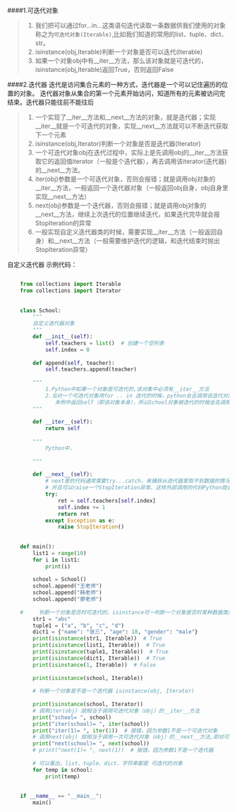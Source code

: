 ####1.可迭代对象
> 1. 我们把可以通过for...in...这类语句迭代读取一条数据供我们使用的对象称之为`可迭代对象(Iterable)`,比如我们知道的常用的list、tuple、dict、str。 
> 2. isinstance(obj,Iterable)判断一个对象是否可以迭代(Iterable)  
> 3. 如果一个对象obj中有__iter__方法，那么该对象就是可迭代的，isinstance(obj,Iterable)返回True，否则返回False 

####2.迭代器 
	迭代是访问集合元素的一种方式，迭代器是一个可以记住遍历的位置的对象。 
	迭代器对象从集合的第一个元素开始访问，知道所有的元素被访问完结束。迭代器只能往前不能往后 
> 1. 一个实现了__iter__方法和__next__方法的对象，就是迭代器；实现__iter__就是一个可迭代的对象，实现__next__方法就可以不断迭代获取下一个元素 
> 2. isinstance(obj,Iterator)判断一个对象是否是迭代器(Iterator) 
> 3. 一个可迭代对象obj在迭代过程中，实际上是先调用obj的__iter__方法获取它的返回值iterator（一般是个迭代器），再去调用该iterator(迭代器)的__next__方法。
> 4. iter(obj)参数是一个可迭代对象，否则会报错；就是调用obj对象的__iter__方法，一般返回一个迭代器对象（一般返回obj自身，obj自身里实现__next__方法） 
> 5. next(obj)参数是一个迭代器，否则会报错；就是调用obj对象的__next__方法，继续上次迭代的位置继续迭代，如果迭代完毕就会报StopIteration的异常
> 6. 一般实现自定义迭代器类的时候，需要实现__iter__方法（一般返回自身）和__next__方法（一般需要维护迭代的逻辑，和迭代结束时抛出StopIteration异常） 

自定义迭代器 示例代码： 

```python

	from collections import Iterable
	from collections import Iterator
	
	
	class School:
	    """
	    自定义迭代器对象
	    """
	    def __init__(self):
	        self.teachers = list()  # 创建一个空列表
	        self.index = 0
	
	    def append(self, teacher):
	        self.teachers.append(teacher)
	
	    """
	        1.Python中如果一个对象是可迭代的,该对象中必须有__iter__方法 
	        2.当对一个可迭代对象用for .. in 迭代的时候，python会去调用该迭代对象的__iter__方法返回值对象中的__next__方法
	           本例中返回self（即该对象本身），所以School对象被迭代的时候会去调用对象本身的__next__方法
	    """
	
	    def __iter__(self):
	        return self
	
	    """
	        Python中，
	    
	    """
	
	    def __next__(self):
	        # next里的代码通常需要try...catch，来捕获从迭代器里取不到数据的情况；
	        # 并且可以raise一个StopIteration异常，这样外部调用的代码Python就会停止迭代
	        try:
	            ret = self.teachers[self.index]
	            self.index += 1
	            return ret
	        except Exception as e:
	            raise StopIteration()
	
	
	def main():
	    list1 = range(10)
	    for i in list1:
	        print(i)
	
	    school = School()
	    school.append("王老师")
	    school.append("韩老师")
	    school.append("廖老师")
	
	#     判断一个对象是否时可迭代的，isinstance可一判断一个对象是否时某种数据类型，Iterable 表示可迭代的
	    str1 = "abc"
	    tuple1 = ("a", "b", "c", "d")
	    dict1 = {"name": "张三", "age": 18, "gender": "male"}
	    print(isinstance(str1, Iterable))  # True
	    print(isinstance(list1, Iterable))  # True
	    print(isinstance(tuple1, Iterable))  # True
	    print(isinstance(dict1, Iterable))  # True
	    print(isinstance(1, Iterable))  # False
	
	    print(isinstance(school, Iterable))
	
	    # 判断一个对象是不是一个迭代器 isinstance(obj, Iterator)
	
	    print(isinstance(school, Iterator))
	    # 调用iter(obj) 就相当于调用可迭代对象（obj）的__iter__方法
	    print("school= ", school)
	    print("iter(school)= ", iter(school))
	    print("iter(1)= ", iter(1))  # 报错，因为参数1不是一个可迭代对象
	    # 调用next(obj) 就相当于调用一次可迭代对象（obj）的__next__方法,即对可迭代对象迭代一次
	    print("next(school)= ", next(school))
	    # print("next(1)= ", next(1))  # 报错，因为参数1不是一个迭代器
	
	    # 可以看出，list、tuple、dict、字符串都是 可迭代的对象
	    for temp in school:
	        print(temp)
	
	
	if __name__ == "__main__":
		main()
```
	